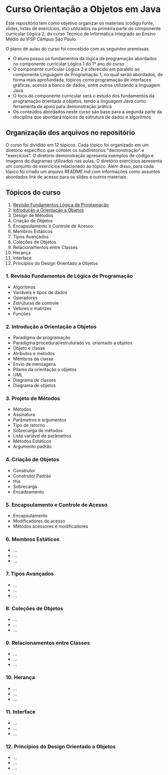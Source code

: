 # Curso Orientação a Objetos em Java

Este repositório tem como objetivo organizar os materiais (código fonte, slides, listas de exercícios, etc) utilizados na primeira parte do componente curricular Lógica 2, do curso Técnico de Informática Integrado ao Ensino Médio do IFSP Câmpus São Paulo. 

O plano de aulas do curso foi concebido com as seguintes premissas:

* O aluno possui os fundamentos da lógica de programação abordados no componente curricular Lógica 1 do 1º ano do curso
* O componente curricular Lógica 2 é oferecido em paralelo ao componente Linguagem de Programação 1, no qual serão abordados, de forma mais aprofundada, tópicos como programação de interfaces gráficas, acesso a banco de dados, entre outros utilizando a linguagem Java
* O foco do componente curricular será o estudo dos fundamentos da programação orientada a objetos, tendo a linguagem Java como ferramenta de apoio para demonstração prática
* Os conteúdos abordados neste curso são base para a segunda parte da disciplina que abordará tópicos de estrutura de dados e algoritmos

## Organização dos arquivos no repositório

O curso foi dividido em 12 tópicos. Cada tópico foi organizado em um diretório específico que contém os subdiretórios "demonstração" e "exercícios". O diretório demonstração apresenta exemplos de código e imagens de diagramas utilizados nas aulas. O diretório exercícios apresenta um conjunto de exercícios relacionado ao tópico. Além disso, para cada tópico foi criado um arquivo README.md com informações como assuntos abordados link de acesso para os slides e outros materiais.

## Tópicos do curso

1. [Revisão Fundamentos Lógica de Programação](#revisão-fundamentos-de-lógica-de-programção) 
1. [Introdução a Orientação a Objetos](#introdução-a-orientação-a-objetos)
1. Design de Métodos
1. Criação de Objetos
1. Encapsulamento e Controle de Acesso
1. Membros Estáticos
1. Tipos Avançados
1. Coleções de Objetos
1. Relacionamentos entre Classes
1. Herança
1. Interface
1. Princípios do Design Orientado a Objetos


### 1. Revisão Fundamentos de Lógica de Programação

* Algoritmos
* Variáveis e tipos de dados
* Operadores
* Estruturas de controle
* Vetores e matrizes
* Funções

### 2. Introdução a Orientação a Objetos

* Paradigma de programação
* Paradigma procedural/estruturado vs. orientado a objetos
* Objeto e classe
* Atributos e metodos
* Membros da classe
* Envio de mensagens
* Pilares da orientação a objetos
* UML
* Diagrama de classes
* Diagrama de objetos

### 3. Projeto de Métodos

* Métodos
* Assinatura
* Parâmetros e argumentos
* Tipo de retorno
* Sobrecarga de métodos
* Lista variável de parâmetros
* Métodos Estáticos 
* Argumento padrão 

### 4. Criação de Objetos

* Construtor
* Construtor Padrão
* this
* Sobrecarga
* Encadeamento

### 5. Encapsulamento e Controle de Acesso

* Encapsulamento
* Modificadores de acesso
* Métodos acessores e modificadores

### 6. Membros Estáticos

* ...
* ...
* ...

### 7.  Tipos Avançados

* ...
* ...
* ...

### 8.  Coleções de Objetos
* ...
* ...
* ...

### 9. Relacionamentos entre Classes

* ...
* ...
* ...

### 10.  Herança

* ...
* ...
* ...

### 11.  Interface

* ...
* ...
* ...

### 12.  Princípios do Design Orientado a Objetos

* ...
* ...
* ...